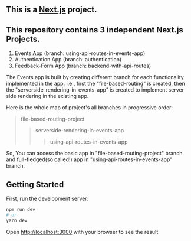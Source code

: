 ## This is a [Next.js](https://nextjs.org/) project.

## This repository contains 3 independent Next.js Projects.

1. Events App (branch: using-api-routes-in-events-app)
2. Authentication App (branch: authentication)
3. Feedback-Form App (branch: backend-with-api-routes)

The Events app is built by creating different branch for each functionality implemented in the app.
i.e., first the "file-based-routing" is created, then the "serverside-rendering-in-events-app" is created to implement server side rendering in the existing app.

Here is the whole map of project's all branches in progressive order:

> file-based-routing-project
>
> > serverside-rendering-in-events-app
> >
> > > using-api-routes-in-events-app

So, You can access the basic app in "file-based-routing-project" branch and full-fledged(so called!) app in "using-api-routes-in-events-app" branch.

## Getting Started

First, run the development server:

```bash
npm run dev
# or
yarn dev
```

Open [http://localhost:3000](http://localhost:3000) with your browser to see the result.
